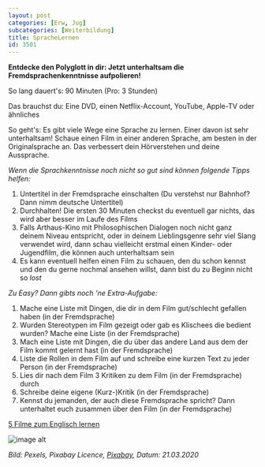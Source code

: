 ```yaml
---
layout: post
categories: [Erw, Jug]
subcategories: [Weiterbildung]
title: SpracheLernen
id: 3501
---
```

**Entdecke den Polyglott in dir: Jetzt unterhaltsam die Fremdsprachenkenntnisse aufpolieren!**

So lang dauert's: 90 Minuten (Pro: 3 Stunden)

Das brauchst du: Eine DVD, einen Netflix-Account, YouTube, Apple-TV oder ähnliches

So geht's: Es gibt viele Wege eine Sprache zu lernen. Einer davon ist sehr unterhaltsam! Schaue einen Film in einer anderen Sprache, am besten in der Originalsprache an. Das verbessert dein Hörverstehen und deine Aussprache. 

*Wenn die Sprachkenntnisse noch nicht so gut sind können folgende Tipps helfen:*
1. Untertitel in der Fremdsprache einschalten (Du verstehst nur Bahnhof? Dann nimm deutsche Untertitel)
1. Durchhalten! Die ersten 30 Minuten checkst du eventuell gar nichts, das wird aber besser im Laufe des Films
1. Falls Arthaus-Kino mit Philosophischen Dialogen noch nicht ganz deinem Niveau entspricht, oder in deinem Lieblingsgenre sehr viel Slang verwendet wird, dann schau vielleicht erstmal einen Kinder- oder Jugendfilm, die können auch unterhaltsam sein
1. Es kann eventuell helfen einen Film zu schauen, den du schon kennst und den du gerne nochmal ansehen willst, dann bist du zu Beginn nicht so *lost*

*Zu Easy? Dann gibts noch 'ne Extra-Aufgabe:* 
1. Mache eine Liste mit Dingen, die dir in dem Film gut/schlecht gefallen haben (in der Fremdsprache)
1. Wurden Stereotypen im Film gezeigt oder gab es Klischees die bedient wurden? Mache eine Liste (in der Fremdsprache)
1. Mach eine Liste mit Dingen, die du über das andere Land aus dem der Film kommt gelernt hast (in der Fremdsprache)
1. Liste die Rollen in dem Film auf und schreibe eine kurzen Text zu jeder Person (in der Fremdsprache)
1. Lies dir nach dem Film 3 Kritiken zu dem Film (in der Fremdsprache) durch
1. Schreibe deine eigene (Kurz-)Kritik (in der Fremdsprache)
1. Kennst du jemanden, der auch diese Fremdsprache spricht? Dann unterhaltet euch zusammen über den Film (in der Fremdsprache)

[5 Filme zum Englisch lernen](https://abi.unicum.de/schule-a-z/lernen/die-5-besten-filme-zum-englischlernen) 

![image alt](https://cdn.pixabay.com/photo/2016/11/29/07/29/art-1868101_1280.jpg)

*Bild: Pexels, Pixabay Licence, [Pixabay](https://pixabay.com/photos/art-business-calligraphy-1868101/), Datum: 21.03.2020*

